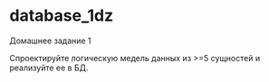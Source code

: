 # database_1dz
 
Домашнее задание 1

Спроектируйте логическую медель данных из >=5 сущностей и реализуйте ее в БД.
